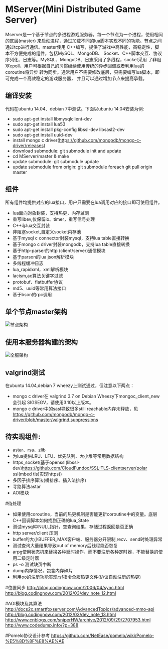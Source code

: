 MServer(Mini Distributed Game Server)
=========
Mserver是一个基于节点的多进程游戏服务器。每一个节点为一个进程，使用相同的底层(master)
来启动进程，通过加载不同的lua脚本实现不同的功能。节点之间通过tcp进行通信。master使用
C++编写，提供了游戏中高性能，高稳定性，脚本不方便完成的组件，包括MySQL、MongoDB、
Socket、C++脚本交互、协议序列化、日志等。MySQL、MongoDB、日志采用了多线程，socket采用
了非阻塞epoll，用户可根据自己的习惯继续使用传统的异步回调或者利用lua的coroutine将异步
转为同步。通常用户不需要修改底层，只需要编写lua脚本，即可完成一个高效稳定的游戏服务器，
并且可以通过增加节点来提高承载。


编译安装
--------

代码在ubuntu 14.04、debian 7中测试。下面以ubuntu 14.04安装为例:

 * sudo apt-get install libmysqlclient-dev
 * sudo apt-get install lua53
 * sudo apt-get install pkg-config libssl-dev libsasl2-dev
 * sudo apt-get install uuid-dev
 * install mongo c driver(https://github.com/mongodb/mongo-c-driver/releases)
 * download submodule: git submodule init and update
 * cd MServer/master & make
 * update submodule: git submodule update
 * update submodule from origin: git submodule foreach git pull origin master

组件
----

所有组件均提供对应的lua接口，用户只需要在lua调用对应的接口即可使用组件。

 * lua面向对象封装，支持热更，内存监测
 * 重写libev,仅保留io、timer，重写信号处理
 * C++与lua交互封装
 * 非阻塞socket,自定义socket内存池
 * 基于mysql c connector封装mysql，支持lua table直接转换
 * 基于mongo c driver封装mongodb，支持lua table直接转换
 * 基于http-parser的http (client/server)通信模块
 * 基于parson的lua json解析模块
 * 多线程缓冲日志
 * lua_rapidxml，xml解析模块
 * lacism,ac算法关键字过滤
 * protobuf、flatbuffer协议
 * md5、uuid等常用算法接口
 * 基于bson的rpc调用

单个节点master架构
------------------
![节点架构](https://github.com/changnet/MServer/blob/master/doc/picture/master.png)

使用本服务器构建的架构
---------------------

![全服架构](https://github.com/changnet/MServer/blob/master/doc/picture/server%20frame.png)

valgrind测试
-----------

在ubuntu 14.04,debian 7 wheezy上测试通过，但注意以下两点：  
 * mongo c driver在 valgrind 3.7 on Debian Wheezy下mongoc_client_new会引起
 SIGSEGV，请使用3.10以上版本。
 * mongo c driver中的sasl导致很多still reachable内存未释放，见
 https://github.com/mongodb/mongo-c-driver/blob/master/valgrind.suppressions

待实现组件:
-----------

* astar、rsa、zlib
* 为lua提供LRU、LFU、优先队列、大小堆等常用数据结构
* https_socket(基于openssl(libssl-dev)https://github.com/CloudFundoo/SSL-TLS-clientserver(polar ssl(mbed tls)实现https))
* 多因子排序算法(桶排序、插入法排序)
* 寻路算法astar
* AOI模块

#待处理
* 如果使用coroutine，当前的热更机制是否能更新coroutine中的变量。底层C++回调脚本如何找到正确的lua_State
* 测试mysql中NULL指针，空查询结果，存储过程返回是否正确
* http server/client 压测
* buffer的大小BUFFER_MAX客户端、服务器分开限制,recv、send时处理异常
* 测试查询大量结果导致out of memory后线程能否恢复
* arpg使用状态机来替换各种延时操作，而不要注册各种定时器，不能替换的使用二级定时器
* ps -o 测试缺页中断
* dump内存情况，包含内存碎片
* 利用oo的注册功能实现rsf指令全服热更文件(协议自动注册的热更)

#位置同步
http://blog.codingnow.com/2006/04/sync.html  
http://blog.codingnow.com/2012/03/dev_note_12.html

#AOI模块及其算法
http://docs2x.smartfoxserver.com/AdvancedTopics/advanced-mmo-api
http://blog.codingnow.com/2012/03/dev_note_13.html
http://www.cnblogs.com/sniperHW/archive/2012/09/29/2707953.html
http://www.codedump.info/?p=388

#Pomelo协议设计参考
https://github.com/NetEase/pomelo/wiki/Pomelo-%E5%8D%8F%E8%AE%AE
